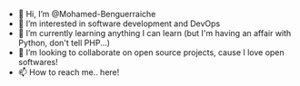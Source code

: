 - 👋 Hi, I’m @Mohamed-Benguerraiche
- 👀 I’m interested in software development and DevOps
- 🌱 I’m currently learning anything I can learn (but I'm having an affair with Python, don't tell PHP...)
- 💞️ I’m looking to collaborate on open source projects, cause I love open softwares! 
- 📫 How to reach me.. here!

<!---
Mohamed-Benguerraiche/Mohamed-Benguerraiche is a ✨ special ✨ repository because its `README.md` (this file) appears on your GitHub profile.
You can click the Preview link to take a look at your changes.
--->
